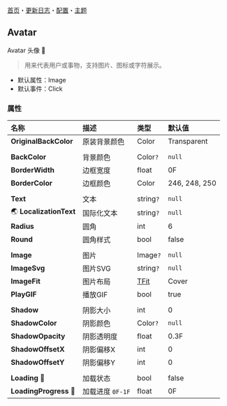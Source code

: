 ﻿[首页](../Home.md)・[更新日志](../UpdateLog.md)・[配置](../Config.md)・[主题](../Theme.md)

## Avatar

Avatar 头像 👚

> 用来代表用户或事物，支持图片、图标或字符展示。

- 默认属性：Image
- 默认事件：Click

### 属性

名称 | 描述 | 类型 | 默认值 |
:--|:--|:--|:--|
**OriginalBackColor** | 原装背景颜色 | Color | Transparent |
||||
**BackColor** | 背景颜色 | Color`?` |`null` |
**BorderWidth** | 边框宽度 | float | 0F |
**BorderColor** | 边框颜色 | Color | 246, 248, 250 |
||||
**Text** | 文本 | string`?` | `null` |
🌏 **LocalizationText** | 国际化文本 | string`?` | `null` |
**Radius** | 圆角 | int | 6 |
**Round** | 圆角样式 | bool | false |
||||
**Image** | 图片 | Image`?` | `null` |
**ImageSvg** | 图片SVG | string`?` | `null` |
**ImageFit** | 图片布局 | [TFit](Enum.md#tfit) | Cover |
**PlayGIF** | 播放GIF | bool | true |
||||
**Shadow** | 阴影大小 | int | 0 |
**ShadowColor** | 阴影颜色 | Color`?` | `null` |
**ShadowOpacity** | 阴影透明度 | float | 0.3F |
**ShadowOffsetX** | 阴影偏移X | int | 0 |
**ShadowOffsetY** | 阴影偏移Y | int | 0 |
||||
**Loading** 🔴 | 加载状态 | bool | false |
**LoadingProgress** 🔴 | 加载进度 `0F-1F` | float | 0F |